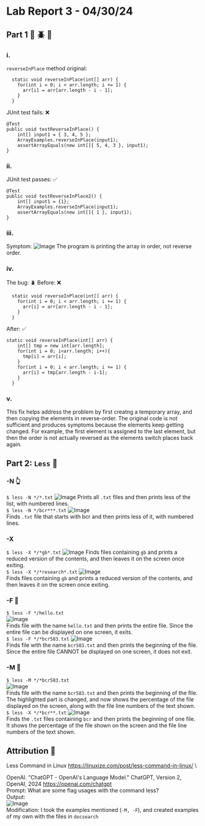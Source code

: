 # Lab Report 3 - 04/30/24
## Part 1 :bug: :beetle: :ant:
### i.
```reverseInPlace``` method original:
```
  static void reverseInPlace(int[] arr) {
    for(int i = 0; i < arr.length; i += 1) {
      arr[i] = arr[arr.length - i - 1];
    }
  }

```
JUnit test fails:  :x:
```
@Test 
public void testReverseInPlace() {
    int[] input1 = { 3, 4, 5 };
    ArrayExamples.reverseInPlace(input1);
    assertArrayEquals(new int[]{ 5, 4, 3 }, input1);
}
```
### ii.
JUnit test passes: :white_check_mark:
```
@Test 
public void testReverseInPlace2() {
    int[] input1 = {1};
    ArrayExamples.reverseInPlace(input1);
    assertArrayEquals(new int[]{ 1 }, input1);
}
```
### iii.
Symptom:
![Image](lab3_1.png)
The program is printing the array in order, not reverse order.
### iv.
The bug: :beetle:
Before: :x:
```
  static void reverseInPlace(int[] arr) {
    for(int i = 0; i < arr.length; i += 1) {
      arr[i] = arr[arr.length - i - 1];
    }
  }

```
After: :white_check_mark:
```
static void reverseInPlace(int[] arr) {
    int[] tmp = new int[arr.length];
    for(int i = 0; i<arr.length; i++){
      tmp[i] = arr[i];
    }
    for(int i = 0; i < arr.length; i += 1) {
      arr[i] = tmp[arr.length - i-1];
    }
  }
```
### v.
This fix helps address the problem by first creatng a temporary array, and then copying the elements in reverse-order. The original code is not sufficient and produces symptoms because the elements keep getting changed. For example, the first element is assigned to the last element, but then the order is not actually reversed as the elements switch places back again. 

## Part 2: ```Less``` :punch:
### -N :point_up_2:
```$ less -N */*.txt```
![Image](lab3_TWO.png)
Prints all ```.txt``` files and then prints less of the list, with numbered lines. \
```$ less -N */bcr***.txt```
![Image](lab3_THREE.png) \
Finds ```.txt``` file that starts with bcr and then prints less of it, with numbered lines.

### -X
```$ less -X */*gb*.txt```
![Image](new1.png)
Finds files containing ```gb``` and prints a reduced version of the contents, and then leaves it on the screen once exiting. \
```$ less -X */*research*.txt```
![Image](new2.png) \
Finds files containing ```gb``` and prints a reduced version of the contents, and then leaves it on the screen once exiting.

### -F :metal:
```$ less -F */hello.txt``` \
![Image](SIX.png) \
Finds file with the name ```hello.txt``` and then prints the entire file. Since the entire file can be displayed on one screen, it exits. \
```$ less -F */*bcr583.txt```
![Image](lab3_SEVEN.png) \
Finds file with the name ```bcr583.txt``` and then prints the beginning of the file. Since the entire file CANNOT be displayed on one screen, it does not exit.

### -M :muscle:
```$ less -M */*bcr583.txt``` \
![Image](lab3_EIGHT.png) \
Finds file with the name ```bcr583.txt``` and then prints the beginning of the file. The highlighted part is changed, and now shows the percentage of the file displayed on the screen, along with the file line numbers of the text shown. \
```$ less -X */*bcr**.txt```
![Image](lab3_NINE.png) \
Finds the ```.txt``` files containing ```bcr``` and then prints the beginning of one file. It shows the percentage of the file shown on the screen and the file line numbers of the text shown.

## Attribution :clap:
Less Command in Linux https://linuxize.com/post/less-command-in-linux/ \

OpenAI. "ChatGPT - OpenAI's Language Model." ChatGPT, Version 2, OpenAI, 2024 https://openai.com/chatgpt \
Prompt: What are some flag usages with the command less? \
Output: \
![Image](CHAT.png) \
Modification: I took the examples mentioned (```-M, -F```), and created examples of my own with the files in ```docsearch```
